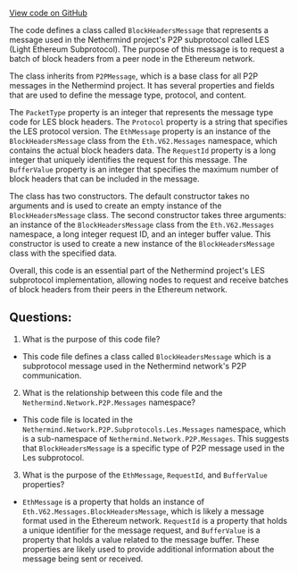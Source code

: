 [View code on GitHub](https://github.com/NethermindEth/nethermind/src/Nethermind/Nethermind.Network/P2P/Subprotocols/Les/Messages/BlockHeadersMessage.cs)

The code defines a class called `BlockHeadersMessage` that represents a message used in the Nethermind project's P2P subprotocol called LES (Light Ethereum Subprotocol). The purpose of this message is to request a batch of block headers from a peer node in the Ethereum network. 

The class inherits from `P2PMessage`, which is a base class for all P2P messages in the Nethermind project. It has several properties and fields that are used to define the message type, protocol, and content. 

The `PacketType` property is an integer that represents the message type code for LES block headers. The `Protocol` property is a string that specifies the LES protocol version. The `EthMessage` property is an instance of the `BlockHeadersMessage` class from the `Eth.V62.Messages` namespace, which contains the actual block headers data. The `RequestId` property is a long integer that uniquely identifies the request for this message. The `BufferValue` property is an integer that specifies the maximum number of block headers that can be included in the message. 

The class has two constructors. The default constructor takes no arguments and is used to create an empty instance of the `BlockHeadersMessage` class. The second constructor takes three arguments: an instance of the `BlockHeadersMessage` class from the `Eth.V62.Messages` namespace, a long integer request ID, and an integer buffer value. This constructor is used to create a new instance of the `BlockHeadersMessage` class with the specified data. 

Overall, this code is an essential part of the Nethermind project's LES subprotocol implementation, allowing nodes to request and receive batches of block headers from their peers in the Ethereum network.
## Questions: 
 1. What is the purpose of this code file?
- This code file defines a class called `BlockHeadersMessage` which is a subprotocol message used in the Nethermind network's P2P communication.

2. What is the relationship between this code file and the `Nethermind.Network.P2P.Messages` namespace?
- This code file is located in the `Nethermind.Network.P2P.Subprotocols.Les.Messages` namespace, which is a sub-namespace of `Nethermind.Network.P2P.Messages`. This suggests that `BlockHeadersMessage` is a specific type of P2P message used in the Les subprotocol.

3. What is the purpose of the `EthMessage`, `RequestId`, and `BufferValue` properties?
- `EthMessage` is a property that holds an instance of `Eth.V62.Messages.BlockHeadersMessage`, which is likely a message format used in the Ethereum network. `RequestId` is a property that holds a unique identifier for the message request, and `BufferValue` is a property that holds a value related to the message buffer. These properties are likely used to provide additional information about the message being sent or received.